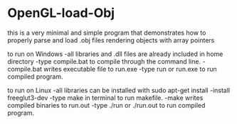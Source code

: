 # OpenGL-load-Obj
this is a very minimal and simple program that demonstrates how to properly parse and load .obj files rendering objects with array pointers

to run on Windows
-all libraries and .dll files are already included in home directory
-type compile.bat to compile through the command line.
-compile.bat writes executable file to run.exe
-type run or run.exe to run compiled program.

to run on Linux
-all libraries can be installed with sudo apt-get install
-install freeglut3-dev
-type make in terminal to run makefile.
-make writes compiled binaries to run.out
-type ./run or ./run.out to run compiled program.